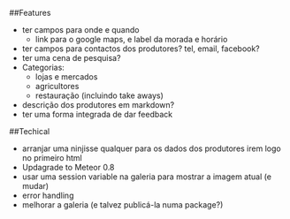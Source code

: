 ##Features
- ter campos para onde e quando
	- link para o google maps, e label da morada e horário
- ter campos para contactos dos produtores? tel, email, facebook?
- ter uma cena de pesquisa?
- Categorias:
	- lojas e mercados
	- agricultores
	- restauração (incluindo take aways)
- descrição dos produtores em markdown?
- ter uma forma integrada de dar feedback

##Techical
- arranjar uma ninjisse qualquer para os dados dos produtores irem logo no primeiro html
- Updagrade to Meteor 0.8
- usar uma session variable na galeria para mostrar a imagem atual (e mudar)
- error handling
- melhorar a galeria (e talvez publicá-la numa package?)